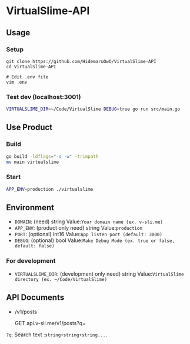 # VirtualSlime-API

## Usage

### Setup

    git clone https://github.com/HidemaruOwO/VirtualSlime-API
    cd VirtualSlime-API

    # Edit .env file
    vim .env

### Test dev (localhost:3001)

```bash
VIRTUALSLIME_DIR=~/Code/VirtualSlime DEBUG=true go run src/main.go
```

## Use Product

### Build

```bash
go build -ldflags="-s -w" -trimpath
mv main virtualslime
```

### Start

```bash
APP_ENV=production ./virtualslime
```

## Environment

-   `DOMAIN`: (need) string Value:`Your domain name (ex. v-sli.me)`
-   `APP_ENV`: (product only need) string Value:`production`
-   `PORT`: (optional) int16 Value:`App listen port (default: 3000)`
-   `DEBUG`: (optional) bool Value:`Make Debug Mode (ex. true or false, default: false)`

### For development

-   `VIRTUALSLIME_DIR`: (development only need) string Value:`VirtualSlime directory (ex. ~/Code/VirtualSlime)`

## API Documents

-   /v1/posts


    GET api.v-sli.me/v1/posts?q=<SearchWord>

`?q`: Search text :`string+string+string....`
